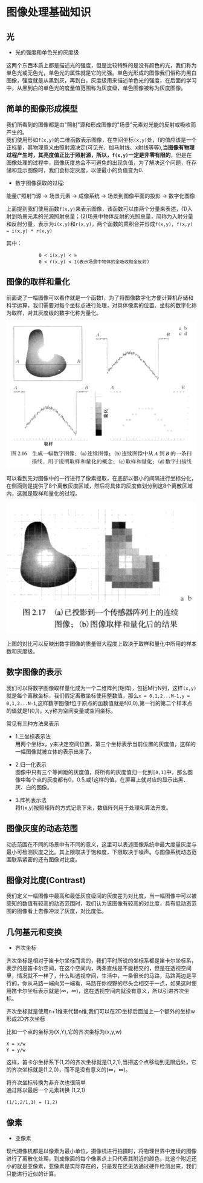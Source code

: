 # 图像处理基础知识                


## 光   

* 光的强度和单色光的灰度级    

这两个东西本质上都是描述光的强度，但是比较特殊的是没有颜色的光，我们称为单色光或无色光，单色光的属性就是它的光强。单色光形成的图像我们俗称为黑白图像，强度就是从黑到灰，再到白，灰度级用来描述单色光的强度，在后面的学习中，从黑到白的单色光的度量值范围称为灰度级，单色图像被称为灰度图像。          


## 简单的图像形成模型    

我们所看到的图像都是由"照射"源和形成图像的"场景"元素对光能的反射或吸收而产生的。      
我们使用形如`f(x,y)`的二维函数表示图像，在空间坐标`(x,y)`处，f的值应该是一个正标量，其物理意义由照射源决定(可见光、伽马射线、x射线等等),**当图像有物理过程产生时，其亮度值正比于照射源，所以，`f(x,y)`一定是非零有限的**，但是在图像处理的过程中，图像灰度总会不可避免的出现负值，为了解决这个问题，在存储和显示图像时，我们会标定灰度，以便最小的负值变为0.  

* 数字图像获取的过程:    

能量(“照射”)源  ->  场景元素  ->   成像系统   ->   场景到图像平面的投影   ->   数字化图像     

上面提到我们使用函数`f(x,y)`来表示图像，该函数可以由两个分量来表述，(1)入射到场景元素的光源照射总量；(2)场景中物体反射的光照总量，简称为入射分量和反射分量，表示为`i(x,y)`和`r(x,y)`，两个函数的乘积合并形成`f(x,y)`，`f(x,y) = i(x,y) * r(x,y)`        

其中：       
``` 
			0 < i(x,y) < ∞              
			0 < r(x,y) < 1(表示场景中物体的全吸收和全反射)            
```


## 图像的取样和量化    

前面说了一幅图像可以看作就是一个函数f，为了将图像数字化方便计算机存储和科学运算，我们需要对每个坐标点进行处理，对具体像素的位置、坐标的数字化称为取样，对其灰度级的数字化称为量化。      

![取样和量化](../image/quyanglianghua.png)       

可以看到先对图像中的一行进行了像素提取，在底部以很小的间隔进行坐标分化，在侧面则是提供了8个离散灰度区域，然后将具体的灰度值划分到这8个离散区域内，这就是取样和量化的过程。     

![取样和量化结果](../image/quyanglianghuaresult.png)       

上图的对比可以反映出数字图像的质量很大程度上取决于取样和量化中所用的样本数和灰度级。      

## 数字图像的表示     


我们可以将数字图像取样量化成为一个二维阵列(矩阵)，包括M行N列，这样`(x,y)`就是每个离散坐标，我们假定离散坐标使用整数值，那么`x = 0,1,2...M-1,y = 0,1,2...N-1`,这样数字图像f位于原点的函数值就是f(0,0),第一行的第二个样本点的值就是f(0,1)。x,y称为空间变量或空间坐标。       

常见有三种方法来表示      

* 1.三坐标表示法      
用两个坐标x，y来决定空间位置，第三个坐标表示当前位置的灰度值，这样的一幅图像就被立体的表示出来了。     

* 2.归一化表示     
图像中只有三个等间距的灰度值，将所有的灰度值归一化到`[0,1]`中，那么图像中每个点的灰度都有0，0.5,或1这样的值，在屏幕上就对应的显示出黑、灰、白的图像。      

* 3.阵列表示法    
将f(x,y)按照矩阵的方式记录下来，数值阵列用于处理和算法开发。        



## 图像灰度的动态范围    

动态范围在不同的场景中有不同的意义，这里可以表述图像系统中最大度量灰度与最小可检测灰度之比。其上限取决于饱和度，下限取决于噪声。与图像系统动态范围联系紧密的还有图像对比度。      


## 图像对比度(Contrast)      

我们定义一幅图像中最高和最低灰度级间的灰度差为对比度，当一幅图像中可以被感知的数值有较高的动态范围时，我们认为该图像有较高的对比度，具有低动态范围的图像看上去像冲淡了灰度，对比度低。       







## 几何基元和变换           

* 齐次坐标        

齐次坐标是相对于笛卡尔坐标而言的，我们平时所说的坐标系都是笛卡尔坐标系，表示的是笛卡尔空间，在这个空间内，两条直线是不能相交的，但是在透视空间里，情况就不一样了，什么叫透视空间，生活中，一条很长的马路，马路两边是平行的，你从马路一端向另一端看，马路在你视野的尽头会相交于一点，如果这时使用笛卡尔坐标表示就是(∞，∞)，这在透视空间内就没有意义，所以引进齐次坐标。         


齐次坐标就是使用n+1维来代替n维,我们可以在2D坐标后面加上一个额外的坐标w形成2D齐次坐标     


比如一个点的坐标为(X,Y),它的齐次坐标为(x,y,w)    


```
X = x/w  
Y = y/w
```    


这样，笛卡尔坐标系下(1,2)的齐次坐标就是(1,2,1),当把这个点移动到无限远处，它的齐次坐标就是(1,2,0)，而不是没有意义的(∞，∞)。   


将齐次坐标转换为非齐次也很简单         
通过除以最后一个元素转换
(1,2,1)
```
(1/1,2/1,1) = (1,2)
```            



## 像素        

* 亚像素           

现代摄像机都是以像素为最小单位，摄像机进行拍摄时，将物理世界中连续的图像进行了离散化处理，到成像面的每个像素点上只代表其附近的颜色，比这个附近还小的就是亚像素，亚像素是实际存在的，只是现在还无法通过硬件检测出来，我们只能进行近似的计算。        
